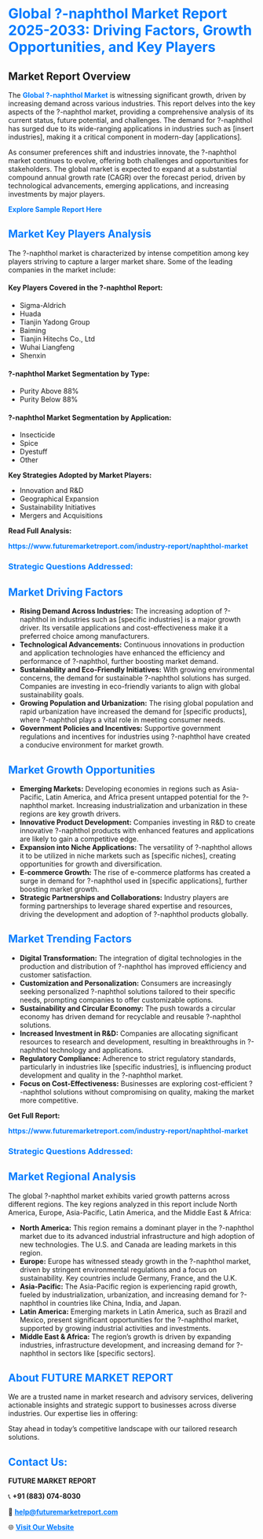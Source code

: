<h1 style="color: #007BFF;">Global ?-naphthol Market Report 2025-2033: Driving Factors, Growth Opportunities, and Key Players</h1>

<section id="overview">
<h2>Market Report Overview</h2>
<p>The <a href="https://www.futuremarketreport.com/industry-report/naphthol-market" style="color: #007BFF; text-decoration: none;"><strong>Global ?-naphthol Market</strong></a> is witnessing significant growth, driven by increasing demand across various industries. This report delves into the key aspects of the ?-naphthol market, providing a comprehensive analysis of its current status, future potential, and challenges. The demand for ?-naphthol has surged due to its wide-ranging applications in industries such as [insert industries], making it a critical component in modern-day [applications].</p>
<p>As consumer preferences shift and industries innovate, the ?-naphthol market continues to evolve, offering both challenges and opportunities for stakeholders. The global market is expected to expand at a substantial compound annual growth rate (CAGR) over the forecast period, driven by technological advancements, emerging applications, and increasing investments by major players.</p>
</section>

<section id="overview">
<p><a href="https://www.futuremarketreport.com/request-sample/reportId=107984" style="color: #007BFF; text-decoration: none;"><strong>Explore Sample Report Here</strong></a></p>
</section>

<section id="key-players">
<h2 style="color: #007BFF;">Market Key Players Analysis</h2>
<p>The ?-naphthol market is characterized by intense competition among key players striving to capture a larger market share. Some of the leading companies in the market include:</p>
<h4>Key Players Covered in the ?-naphthol Report:</h4>
<ul><li>Sigma-Aldrich</li><li>Huada</li><li>Tianjin Yadong Group</li><li>Baiming</li><li>Tianjin Hitechs Co., Ltd</li><li>Wuhai Liangfeng</li><li>Shenxin</li></ul>
<h4>?-naphthol Market Segmentation by Type:</h4>
<ul><li>Purity Above 88%</li><li>Purity Below 88%</li></ul>

<h4>?-naphthol Market Segmentation by Application:</h4>
<ul><li>Insecticide</li><li>Spice</li><li>Dyestuff</li><li>Other</li></ul>
<p><strong>Key Strategies Adopted by Market Players:</strong></p>
<ul>
<li>Innovation and R&D</li>
<li>Geographical Expansion</li>
<li>Sustainability Initiatives</li>
<li>Mergers and Acquisitions</li>
</ul>
</section>

<section>
<p><strong>Read Full Analysis: </strong></p><a href="https://www.futuremarketreport.com/industry-report/naphthol-market" style="color: #007BFF; text-decoration: none;"><strong>https://www.futuremarketreport.com/industry-report/naphthol-market</strong></a>
<h3 style="color: #007BFF;">Strategic Questions Addressed:</h3>
</section>

<section id="driving-factors">
<h2 style="color: #007BFF;">Market Driving Factors</h2>
<ul>
<li><strong>Rising Demand Across Industries:</strong> The increasing adoption of ?-naphthol in industries such as [specific industries] is a major growth driver. Its versatile applications and cost-effectiveness make it a preferred choice among manufacturers.</li>
<li><strong>Technological Advancements:</strong> Continuous innovations in production and application technologies have enhanced the efficiency and performance of ?-naphthol, further boosting market demand.</li>
<li><strong>Sustainability and Eco-Friendly Initiatives:</strong> With growing environmental concerns, the demand for sustainable ?-naphthol solutions has surged. Companies are investing in eco-friendly variants to align with global sustainability goals.</li>
<li><strong>Growing Population and Urbanization:</strong> The rising global population and rapid urbanization have increased the demand for [specific products], where ?-naphthol plays a vital role in meeting consumer needs.</li>
<li><strong>Government Policies and Incentives:</strong> Supportive government regulations and incentives for industries using ?-naphthol have created a conducive environment for market growth.</li>
</ul>
</section>

<section id="growth-opportunities">
<h2 style="color: #007BFF;">Market Growth Opportunities</h2>
<ul>
<li><strong>Emerging Markets:</strong> Developing economies in regions such as Asia-Pacific, Latin America, and Africa present untapped potential for the ?-naphthol market. Increasing industrialization and urbanization in these regions are key growth drivers.</li>
<li><strong>Innovative Product Development:</strong> Companies investing in R&D to create innovative ?-naphthol products with enhanced features and applications are likely to gain a competitive edge.</li>
<li><strong>Expansion into Niche Applications:</strong> The versatility of ?-naphthol allows it to be utilized in niche markets such as [specific niches], creating opportunities for growth and diversification.</li>
<li><strong>E-commerce Growth:</strong> The rise of e-commerce platforms has created a surge in demand for ?-naphthol used in [specific applications], further boosting market growth.</li>
<li><strong>Strategic Partnerships and Collaborations:</strong> Industry players are forming partnerships to leverage shared expertise and resources, driving the development and adoption of ?-naphthol products globally.</li>
</ul>
</section>

<section id="trending-factors">
<h2 style="color: #007BFF;">Market Trending Factors</h2>
<ul>
<li><strong>Digital Transformation:</strong> The integration of digital technologies in the production and distribution of ?-naphthol has improved efficiency and customer satisfaction.</li>
<li><strong>Customization and Personalization:</strong> Consumers are increasingly seeking personalized ?-naphthol solutions tailored to their specific needs, prompting companies to offer customizable options.</li>
<li><strong>Sustainability and Circular Economy:</strong> The push towards a circular economy has driven demand for recyclable and reusable ?-naphthol solutions.</li>
<li><strong>Increased Investment in R&D:</strong> Companies are allocating significant resources to research and development, resulting in breakthroughs in ?-naphthol technology and applications.</li>
<li><strong>Regulatory Compliance:</strong> Adherence to strict regulatory standards, particularly in industries like [specific industries], is influencing product development and quality in the ?-naphthol market.</li>
<li><strong>Focus on Cost-Effectiveness:</strong> Businesses are exploring cost-efficient ?-naphthol solutions without compromising on quality, making the market more competitive.</li>
</ul>
</section>

<section>
<p><strong>Get Full Report: </strong></p><a href="https://www.futuremarketreport.com/industry-report/naphthol-market" style="color: #007BFF; text-decoration: none;"><strong>https://www.futuremarketreport.com/industry-report/naphthol-market</strong></a>
<h3 style="color: #007BFF;">Strategic Questions Addressed:</h3>
</section>


<section id="regional-analysis">
<h2 style="color: #007BFF;">Market Regional Analysis</h2>
<p>The global ?-naphthol market exhibits varied growth patterns across different regions. The key regions analyzed in this report include North America, Europe, Asia-Pacific, Latin America, and the Middle East & Africa:</p>
<ul>
<li><strong>North America:</strong> This region remains a dominant player in the ?-naphthol market due to its advanced industrial infrastructure and high adoption of new technologies. The U.S. and Canada are leading markets in this region.</li>
<li><strong>Europe:</strong> Europe has witnessed steady growth in the ?-naphthol market, driven by stringent environmental regulations and a focus on sustainability. Key countries include Germany, France, and the U.K.</li>
<li><strong>Asia-Pacific:</strong> The Asia-Pacific region is experiencing rapid growth, fueled by industrialization, urbanization, and increasing demand for ?-naphthol in countries like China, India, and Japan.</li>
<li><strong>Latin America:</strong> Emerging markets in Latin America, such as Brazil and Mexico, present significant opportunities for the ?-naphthol market, supported by growing industrial activities and investments.</li>
<li><strong>Middle East & Africa:</strong> The region’s growth is driven by expanding industries, infrastructure development, and increasing demand for ?-naphthol in sectors like [specific sectors].</li>
</ul>
</section>

<footer>
<h2 style="color: #007BFF;">About FUTURE MARKET REPORT</h2>
<p>We are a trusted name in market research and advisory services, delivering actionable insights and strategic support to businesses across diverse industries. Our expertise lies in offering:</p>

<p>Stay ahead in today’s competitive landscape with our tailored research solutions.</p>

<h2 style="color: #007BFF;">Contact Us:</h2>
<p><strong>FUTURE MARKET REPORT</strong></p>
<p>📞 <strong>+91 (883) 074-8030</strong></p>
<p>📧 <strong><a href="mailto:help@futuremarketreport.com" style="color: #007BFF;">help@futuremarketreport.com</a></strong></p>
<p>🌐 <strong><a href="https://www.futuremarketreport.com/" style="color: #007BFF;">Visit Our Website</a></strong></p>
</footer>